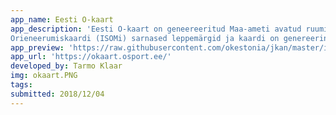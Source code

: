 ```yaml
---
app_name: Eesti O-kaart
app_description: 'Eesti O-kaart on geneereeritud Maa-ameti avatud ruumiandmete ja OpenStreetMap andmete põhjal.
Orieneerumiskaardi (ISOMi) sarnased leppemärgid ja kaardi on genereerinud Osport.ee teenuste jaoks Tarmo 2018 novembris.'
app_preview: 'https://raw.githubusercontent.com/okestonia/jkan/master/img/okaart.PNG'
app_url: 'https://okaart.osport.ee/'
developed_by: Tarmo Klaar
img: okaart.PNG
tags:
submitted: 2018/12/04
---
```

